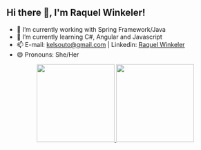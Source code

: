 <!--
**raquelsouto/raquelsouto** is a ✨ _special_ ✨ repository because its `README.md` (this file) appears on your GitHub profile.

Here are some ideas to get you started:

- 🔭 I’m currently working on ...
- 🌱 I’m currently learning ...
- 👯 I’m looking to collaborate on ...
- 🤔 I’m looking for help with ...
- 💬 Ask me about ...
- 📫 How to reach me: ...
- 😄 Pronouns: ...
- ⚡ Fun fact: ...
-->


## Hi there 👋, I'm Raquel Winkeler!

- 🔭 I’m currently working with Spring Framework/Java 
- 🌱 I’m currently learning C#, Angular and Javascript
- 📫 E-mail: kelsouto@gmail.com | Linkedin: <a href="https://www.linkedin.com/in/raquel-winkeler/">Raquel Winkeler</a>
- 😄 Pronouns: She/Her

<div align="center">
  <a href="https://github.com/raquelsouto">
  <img height="180em" src="https://github-readme-stats.vercel.app/api?username=raquelsouto&show_icons=true&theme=dark&include_all_commits=true&count_private=true"/>
  <img height="180em" src="https://github-readme-stats.vercel.app/api/top-langs/?username=raquelsouto&layout=compact&langs_count=7&theme=dark"/>
</div>

